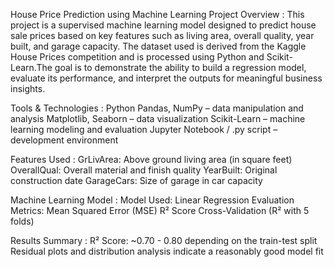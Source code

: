  House Price Prediction using Machine Learning
 Project Overview :
This project is a supervised machine learning model designed to predict house sale prices based on key features such as living area, overall quality, year built, and garage capacity. The dataset used is derived from the Kaggle House Prices competition and is processed using Python and Scikit-Learn.The goal is to demonstrate the ability to build a regression model, evaluate its performance, and interpret the outputs for meaningful business insights.

 Tools & Technologies :
 Python Pandas, NumPy – data manipulation and analysis
 Matplotlib, Seaborn – data visualization
 Scikit-Learn – machine learning modeling and evaluation
 Jupyter Notebook / .py script – development environment

 Features Used :
GrLivArea: Above ground living area (in square feet)
OverallQual: Overall material and finish quality
YearBuilt: Original construction date
GarageCars: Size of garage in car capacity

 Machine Learning Model :
Model Used: Linear Regression
Evaluation Metrics:
Mean Squared Error (MSE)
R² Score
Cross-Validation (R² with 5 folds)

Results Summary :
R² Score: ~0.70 - 0.80 depending on the train-test split
Residual plots and distribution analysis indicate a reasonably good model fit

